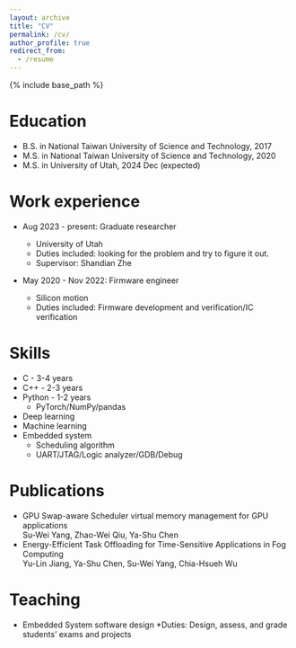 ```yaml
---
layout: archive
title: "CV"
permalink: /cv/
author_profile: true
redirect_from:
  - /resume
---
```


{% include base_path %}

Education
======
* B.S. in National Taiwan University of Science and Technology, 2017
* M.S. in National Taiwan University of Science and Technology, 2020
* M.S. in University of Utah, 2024 Dec (expected)

Work experience
======
* Aug 2023 - present: Graduate researcher
  * University of Utah
  * Duties included: looking for the problem and try to figure it out.
  * Supervisor: Shandian Zhe

* May 2020 - Nov 2022: Firmware engineer
  * Silicon motion
  * Duties included: Firmware development and verification/IC verification
  
Skills
======
* C - 3-4 years
* C++ - 2-3 years
* Python - 1-2 years
  * PyTorch/NumPy/pandas
* Deep learning
* Machine learning
* Embedded system
  * Scheduling algorithm
  * UART/JTAG/Logic analyzer/GDB/Debug

Publications
======
  * GPU Swap-aware Scheduler virtual memory management for GPU applications<br />
    Su-Wei Yang, Zhao-Wei Qiu, Ya-Shu Chen
  * Energy-Efficient Task Offloading for Time-Sensitive Applications in Fog Computing<br />
    Yu-Lin Jiang, Ya-Shu Chen, Su-Wei Yang, Chia-Hsueh Wu
    
Teaching
======
  * Embedded System software design
    *Duties: Design, assess, and grade students’ exams and projects 
